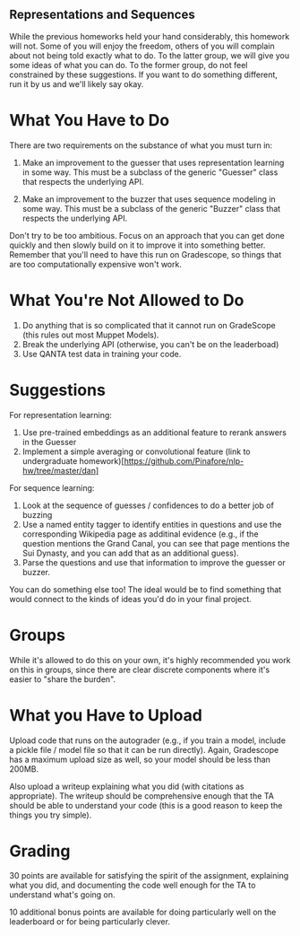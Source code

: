 Representations and Sequences
-----------------------------

While the previous homeworks held your hand considerably, this
homework will not.  Some of you will enjoy the freedom, others of you
will complain about not being told exactly what to do.  To the latter
group, we will give you some ideas of what you can do.  To the former
group, do not feel constrained by these suggestions.  If you want to
do something different, run it by us and we'll likely say okay.

What You Have to Do
===================

There are two requirements on the substance of what you must turn in:

 1. Make an improvement to the guesser that uses representation
 learning in some way.  This must be a subclass of the generic
 "Guesser" class that respects the underlying API.

 2. Make an improvement to the buzzer that uses sequence modeling in
 some way.  This must be a subclass of the generic "Buzzer" class that
 respects the underlying API.

Don't try to be too ambitious.  Focus on an approach that you can get
done quickly and then slowly build on it to improve it into something
better.  Remember that you'll need to have this run on Gradescope, so
things that are too computationally expensive won't work.

What You're Not Allowed to Do
=============================

  1.  Do anything that is so complicated that it cannot run on
      GradeScope (this rules out most Muppet Models).
  2.  Break the underlying API (otherwise, you can't be on the leaderboad)
  3.  Use QANTA test data in training your code.

Suggestions
===========

For representation learning:

  1.  Use pre-trained embeddings as an additional feature to rerank answers in the Guesser  
  2.  Implement a simple averaging or convolutional feature (link to
  undergraduate
  homework)[https://github.com/Pinafore/nlp-hw/tree/master/dan]

For sequence learning:

  1.  Look at the sequence of guesses / confidences to do a better job
  of buzzing
  2.  Use a named entity tagger to identify entities in
  questions and use the corresponding Wikipedia page as additinal
  evidence (e.g., if the question mentions the Grand Canal, you can
  see that page mentions the Sui Dynasty, and you can add that as an
  additional guess).
  3.  Parse the questions and use that information to improve the
  guesser or buzzer.

You can do something else too!  The ideal would be to find something
that would connect to the kinds of ideas you'd do in your final
project.

Groups
======

While it's allowed to do this on your own, it's highly recommended you
work on this in groups, since there are clear discrete components
where it's easier to "share the burden".

What you Have to Upload
=======================

Upload code that runs on the autograder (e.g., if you train a model,
include a pickle file / model file so that it can be run directly).
Again, Gradescope has a maximum upload size as well, so your model
should be less than 200MB.

Also upload a writeup explaining what you did (with citations as
appropriate).  The writeup should be comprehensive enough that the TA
should be able to understand your code (this is a good reason to keep
the things you try simple).

Grading
=======

30 points are available for satisfying the spirit of the assignment,
explaining what you did, and documenting the code well enough for the
TA to understand what's going on.

10 additional bonus points are available for doing particularly well on the
leaderboard or for being particularly clever.